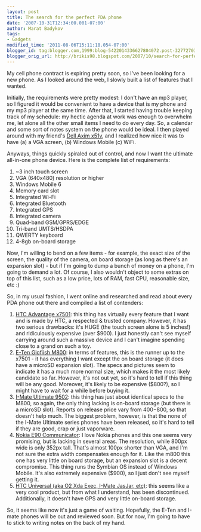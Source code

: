 ```yaml
--- 
layout: post 
title: The search for the perfect PDA phone 
date: '2007-10-31T12:34:00.001-07:00' 
author: Marat Badykov 
tags: 
- Gadgets 
modified_time: '2011-08-06T15:11:18.054-07:00' 
blogger_id: tag:blogger.com,1999:blog-5422014336627804072.post-3277270389014464744 
blogger_orig_url: http://brikis98.blogspot.com/2007/10/search-for-perfect-pda-phone.html 
--- 
```


My cell phone contract is expiring pretty soon, so I've been looking for a new 
phone. As I looked around the web, I slowly built a list of features that I 
wanted. 

Initially, the requirements were pretty modest: I don't have an mp3 player, so 
I figured it would be convenient to have a device that is my phone and my mp3 
player at the same time. After that, I started having trouble keeping track of 
my schedule: my hectic agenda at work was enough to overwhelm me, let alone 
all the other small items I need to do every day. So, a calendar and some sort 
of notes system on the phone would be ideal. I then played around with my 
friend's [Dell Axim x51v](http://www.mobiletechreview.com/Dell-Axim-X51v.htm), 
and I realized how nice it was to have (a) a VGA screen, (b) Windows Mobile 
(c) WiFi. 

Anyways, things quickly spiraled out of control, and now I want the ultimate 
all-in-one phone device. Here is the complete list of requirements: 

1. ~3 inch touch screen 
1. VGA (640x480) resolution or higher 
1. Windows Mobile 6 
1. Memory card slot 
1. Integrated Wi-Fi 
1. Integrated Bluetooth 
1. Integrated GPS 
1. Integrated camera 
1. Quad-band GSM/GPRS/EDGE 
1. Tri-band UMTS/HSDPA 
1. QWERTY keyboard 
1. 4-8gb on-board storage 

Now, I'm willing to bend on a few items - for example, the exact size of the 
screen, the quality of the camera, on board storage (as long as there's an 
expansion slot) - but if I'm going to dump a bunch of money on a phone, I'm 
going to demand a lot. Of course, I also wouldn't object to some extras on top 
of this list, such as a low price, lots of RAM, fast CPU, reasonable size, etc 
:) 

So, in my usual fashion, I went online and researched and read about every PDA 
phone out there and compiled a list of contenders: 

1. [HTC Advantage 
x7501](http://www.engadgetmobile.com/2007/08/27/hands-on-with-the-htc-advantage-x7501/): 
this thing has virtually every feature that I want and is made by HTC, a 
respected &amp; trusted company. However, it has two serious drawbacks: it's 
HUGE (the touch screen alone is 5 inches!) and ridiculously expensive (over 
$900). I just honestly can't see myself carrying around such a massive device 
and I can't imagine spending close to a grand on such a toy. 
1. [E-Ten Glofiish 
M800](http://www.engadget.com/2007/10/08/e-tens-glofiish-m800-a-better-x800-with-qwerty/): 
in terms of features, this is the runner up to the x7501 - it has everything I 
want except the on board storage (it does have a microSD expansion slot). The 
specs and pictures seem to indicate it has a much more normal size, which 
makes it the most likely candidate so far.  However, it's not out yet, so it's 
hard to tell if this thing will be any good. Moreover, it's likely to be 
expensive ($800?), so I might have to wait for a while before buying it. 
1. [I-Mate Ultimate 
9502](http://www.imate.com/product.aspx?product=ultimate9502&amp;skinid=1): 
this thing has just about identical specs to the M800, so again, the only 
thing lacking is on-board storage (but there is a microSD slot).  Reports on 
release price vary from $400-$800, so that doesn't help much. The biggest 
problem, however, is that the none of the I-Mate Ultimate series phones have 
been released, so it's hard to tell if they are good, crap or just vaporware. 
1. [Nokia E90 
Communicator](http://www.mobiletechreview.com/phones/Nokia-E90.htm): I love 
Nokia phones and this one seems very promising, but is lacking in several 
areas. The resolution, while 800px wide is only 352px tall. That's almost 
100px shorter than VGA, and I'm not sure the extra width compensates enough 
for it. Like the m800 this one has very little on board storage, but an 
expansion slot is a decent compromise. This thing runs the Symbian OS instead 
of Windows Mobile. It's also extremely expensive ($900), so I just don't see 
myself getting it. 
1. [HTC Universal (aka O2 Xda Exec, I-Mate JasJar, 
etc)](http://www.infosyncworld.com/reviews/n/6265.html): this seems like a 
very cool product, but from what I understand, has been discontinued. 
Additionally, it doesn't have GPS and very little on-board storage. 

So, it seems like now it's just a game of waiting. Hopefully, the E-Ten and 
I-mate phones will be out and reviewed soon. But for now, I'm going to have to 
stick to writing notes on the back of my hand. 